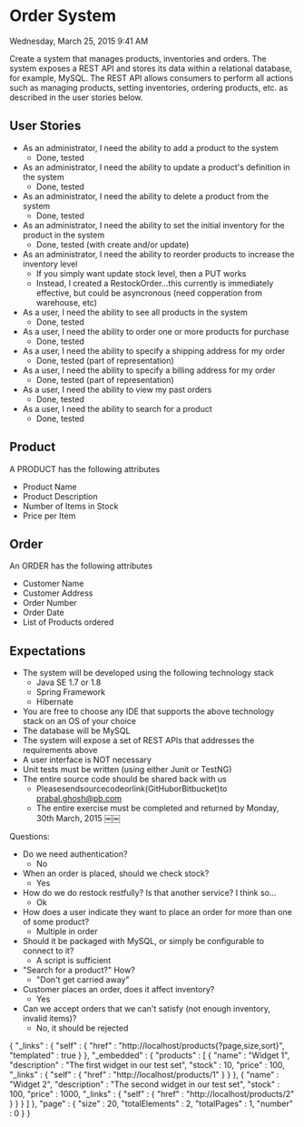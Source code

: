 Order System
============

Wednesday, March 25, 2015 9:41 AM

Create a system that manages products, inventories and orders. The system exposes 
a REST API and stores its data within a relational database, for example, MySQL.
The REST API allows consumers to perform all actions such as managing products,
setting inventories, ordering products, etc. as described in the user stories
below.

User Stories
------------

* As an administrator, I need the ability to add a product to the system
   * Done, tested
* As an administrator, I need the ability to update a product's definition in the system
   * Done, tested
* As an administrator, I need the ability to delete a product from the system
   * Done, tested
* As an administrator, I need the ability to set the initial inventory for the product in the system
   * Done, tested (with create and/or update)
* As an administrator, I need the ability to reorder products to increase the inventory level
   * If you simply want update stock level, then a PUT works
   * Instead, I created a RestockOrder...this currently is immediately effective, but could be asyncronous (need copperation from warehouse, etc)
* As a user, I need the ability to see all products in the system
   * Done, tested
* As a user, I need the ability to order one or more products for purchase
   * Done, tested
* As a user, I need the ability to specify a shipping address for my order
   * Done, tested (part of representation)
* As a user, I need the ability to specify a billing address for my order
   * Done, tested (part of representation)
* As a user, I need the ability to view my past orders
   * Done, tested
* As a user, I need the ability to search for a product
   * Done, tested

Product
-------

A PRODUCT has the following attributes 
* Product Name
* Product Description
* Number of Items in Stock
* Price per Item

Order
-----

An ORDER has the following attributes 
* Customer Name
* Customer Address
* Order Number
* Order Date
* List of Products ordered

Expectations
------------

* The system will be developed using the following technology stack
   * Java SE 1.7 or 1.8
   * Spring Framework
   * Hibernate
* You are free to choose any IDE that supports the above technology stack on an
  OS of your choice
* The database will be MySQL
* The system will expose a set of REST APIs that addresses the requirements above
* A user interface is NOT necessary
* Unit tests must be written (using either Junit or TestNG)
* The entire source code should be shared back with us
   * Pleasesendsourcecodeorlink(GitHuborBitbucket)to prabal.ghosh@pb.com
   * The entire exercise must be completed and returned by Monday, 30th March, 2015
￼￼

Questions:

 * Do we need authentication?
   * No
 * When an order is placed, should we check stock?
   * Yes
 * How do we do restock restfully? Is that another service? I think so...
   * Ok
 * How does a user indicate they want to place an order for more than one of some product?
   * Multiple in order
 * Should it be packaged with MySQL, or simply be configurable to connect to it?
   * A script is sufficient
 * "Search for a product?" How?
   * "Don't get carried away"
 * Customer places an order, does it affect inventory?
   * Yes
 * Can we accept orders that we can't satisfy (not enough inventory, invalid items)?
   * No, it should be rejected




{
  "_links" : {
    "self" : {
      "href" : "http://localhost/products{?page,size,sort}",
      "templated" : true
    }
  },
  "_embedded" : {
    "products" : [ {
      "name" : "Widget 1",
      "description" : "The first widget in our test set",
      "stock" : 10,
      "price" : 100,
      "_links" : {
        "self" : {
          "href" : "http://localhost/products/1"
        }
      } 
    }, {
      "name" : "Widget 2",
      "description" : "The second widget in our test set",
      "stock" : 100,
      "price" : 1000,
      "_links" : {
        "self" : {
          "href" : "http://localhost/products/2"
        }
      }
    } ]
  },
  "page" : {
    "size" : 20,
    "totalElements" : 2,
    "totalPages" : 1,
    "number" : 0
  }
}

